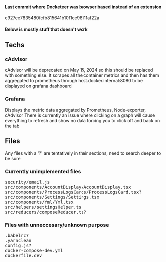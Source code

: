 
<h4>Last commit where Docketeer was browser based instead of an extension</h4>
c927ee7835480fcfb815641b10f1ce98111af22a

<h4>Below is mostly stuff that doesn't work</h4>

<h2>Techs</h2>
<h3>cAdvisor</h3>
cAdvisor will be deprecated on May 15, 2024 so this should be replaced with something else.
It scrapes all the container metrics and then has them aggregated to prometheus through host.docker.internal:8080 to be displayed on grafana dashboard

<h3>Grafana</h3>
Displays the metric data aggregated by Prometheus, Node-exporter, cAdvisor
There is currently an issue where clicking on a graph will cause everything to refresh and show no data forcing you to click off and back on the tab

<h2>Files</h2>
Any files with a '?' are tentatively in their sections, need to search deeper to be sure

<h3>Currently unimplemented files</h3>
<pre>
security/email.js
src/components/AccountDisplay/AccountDisplay.tsx
src/components/ProcessLogsCards/ProcessLogsCard.tsx?
src/components/Settings/Settings.tsx
src/components/Yml/Yml.tsx
src/helpers/settingsHelper.ts
src/reducers/composeReducer.ts?
</pre>

<h3>Files with unneccesary/unknown purpose</h3>
<pre>
.babelrc?
.yarnclean
config.js?
docker-compose-dev.yml
dockerfile.dev
</pre>